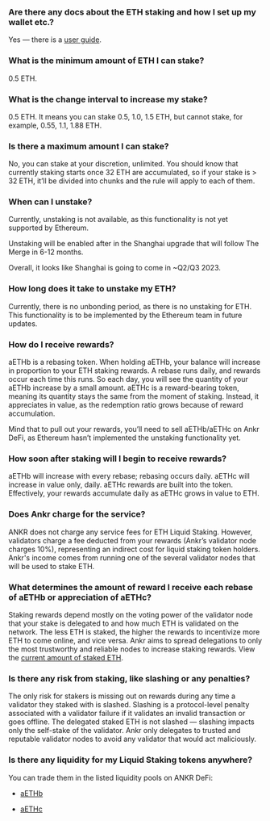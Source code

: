 ### Are there any docs about the ETH staking and how I set up my wallet etc.?

Yes — there is a [user guide](https://www.ankr.com/docs/staking/liquid-staking/eth/stake/).

### What is the minimum amount of ETH I can stake?

0.5 ETH.

### What is the change interval to increase my stake?

0.5 ETH. It means you can stake 0.5, 1.0, 1.5 ETH, but cannot stake, for example, 0.55, 1.1, 1.88 ETH.

### Is there a maximum amount I can stake?

No, you can stake at your discretion, unlimited. You should know that currently staking starts once 32 ETH are accumulated, so if your stake is > 32 ETH, it’ll be divided into chunks and the rule will apply to each of them.

### When can I unstake?

Currently, unstaking is not available, as this functionality is not yet supported by Ethereum.  

  

Unstaking will be enabled after in the Shanghai upgrade that will follow The Merge in 6-12 months.  

  

Overall, it looks like Shanghai is going to come in ~Q2/Q3 2023.

### How long does it take to unstake my ETH?

Currently, there is no unbonding period, as there is no unstaking for ETH. This functionality is to be implemented by the Ethereum team in future updates.

### How do I receive rewards?

aETHb is a rebasing token. When holding aETHb, your balance will increase in proportion to your ETH staking rewards. A rebase runs daily, and rewards occur each time this runs. So each day, you will see the quantity of your aETHb increase by a small amount. aETHc is a reward-bearing token, meaning its quantity stays the same from the moment of staking. Instead, it appreciates in value, as the redemption ratio grows because of reward accumulation.  

  

Mind that to pull out your rewards, you’ll need to sell aETHb/aETHc on Ankr DeFi, as Ethereum hasn’t implemented the unstaking functionality yet.

### How soon after staking will I begin to receive rewards?

aETHb will increase with every rebase; rebasing occurs daily. aETHc will increase in value only, daily. aETHc rewards are built into the token. Effectively, your rewards accumulate daily as aETHc grows in value to ETH.

### Does Ankr charge for the service?

ANKR does not charge any service fees for ETH Liquid Staking. However, validators charge a fee deducted from your rewards (Ankr’s validator node charges 10%), representing an indirect cost for liquid staking token holders. Ankr's income comes from running one of the several validator nodes that will be used to stake ETH.

### What determines the amount of reward I receive each rebase of aETHb or appreciation of aETHc?

Staking rewards depend mostly on the voting power of the validator node that your stake is delegated to and how much ETH is validated on the network. The less ETH is staked, the higher the rewards to incentivize more ETH to come online, and vice versa. Ankr aims to spread delegations to only the most trustworthy and reliable nodes to increase staking rewards. View the [current amount of staked ETH](https://launchpad.ethereum.org/).

### Is there any risk from staking, like slashing or any penalties?

The only risk for stakers is missing out on rewards during any time a validator they staked with is slashed. Slashing is a protocol-level penalty associated with a validator failure if it validates an invalid transaction or goes offline. The delegated staked ETH is not slashed — slashing impacts only the self-stake of the validator. Ankr only delegates to trusted and reputable validator nodes to avoid any validator that would act maliciously.

### Is there any liquidity for my Liquid Staking tokens anywhere?

You can trade them in the listed liquidity pools on ANKR DeFi:

* [aETHb](https://www.ankr.com/staking/defi/?assets=aETHb)

* [aETHc](https://www.ankr.com/staking/defi/?assets=aETHc)
